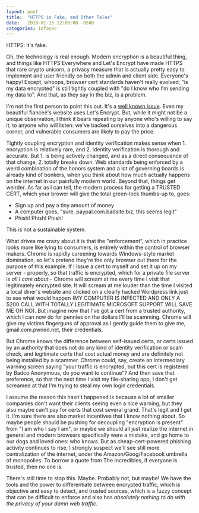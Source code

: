```yaml
---
layout: post
title:  "HTTPS is Fake, and Other Tales"
date:   2018-01-15 12:00:00 -0500
categories: infosec
---
```


HTTPS: it's fake.

Oh, the technology is real enough. Modern encryption is a beautiful thing, and things like HTTPS Everywhere and Let's Encrypt have made HTTPS that rare crypto unicorn, a privacy measure that is actually pretty easy to implement and user friendly on both the admin and client side. Everyone's happy! Except, whoops, browser cert standards haven't really evolved; "is my data encrypted" is still tightly coupled with "do I know who I'm sending my data to". And that, as they say in the biz, is a problem.

I'm not the first person to point this out. It's a [well known issue](https://nakedsecurity.sophos.com/2017/03/30/lets-encrypt-issues-certs-to-paypal-phishing-sites-how-to-protect-yourself/). Even my beautiful fiance&eacute;'s website uses Let's Encrypt. But, while it might not be a unique observation, I think it bears repeating by anyone who's willing to say it, to anyone who will listen: we've backed ourselves into a dangerous corner, and vulnerable consumers are likely to pay the price.

Tightly coupling encryption and identity verification makes sense when 1. encryption is relatively rare, and 2. identity verification is thorough and accurate. But 1. is being actively changed, and as a direct consequence of that change, 2. totally breaks down. Web standards being enforced by a weird combination of the honors system and a lot of governing boards is already kind of bonkers, when you think about how much actually happens on the internet in our painfully modern world. Beyond that, things get weirder. As far as I can tell, the modern process for getting a TRUSTED CERT, which your brower will give the total green-lock thumbs-up to, goes:

* Sign up and pay a tiny amount of money
* A computer goes, "sure, paypal.com.badsite.biz, this seems legit"
* Phish! Phish! Phish!

This is not a sustainable system.

What drives me crazy about it is that the "enforcement", which in practice looks more like lying to consumers, is entirely within the control of browser makers. Chrome is rapidly careening towards Windows-style market domination, so let's pretend they're the only browser out there for the purpose of this example. If I issue a cert to myself and set it up on my server - properly, so that traffic is encrypted, which for a private file server is *all I care about* - Chrome will scream at me every time I visit that legitimately encrypted site. It will scream at me louder than the time I visited a local diner's website and clicked on a clearly hacked Wordpress link just to see what would happen (MY COMPUTER IS INFECTED AND ONLY A $200 CALL WITH TOTALLY LEGITIMATE MICROSOFT SUPPORT WILL SAVE ME OH NO). But imagine now that I've got a cert from a trusted authority, which I can now do for pennies on the dollars I'll be scamming. Chrome will give my victims fingerguns of approval as I gently guide them to give me, gmail.com.pwned.net, their credentials.

But Chrome knows the difference between self-issued certs, or certs issued by an authority that does not do any kind of identity verification or scam check, and legitimate certs that cost actual money and are definitely not being installed by a scammer. Chrome could, say, create an intermediary warning screen saying "your traffic is encrypted, but this cert is registered by Badco Anonymous, do you want to continue"? And then save that preference, so that the next time I visit my file-sharing app, I don't get screamed at that I'm trying to steal my own login credentials.

I assume the reason this hasn't happened is because a lot of smaller companies don't want their clients seeing even a nice warning, but they also maybe can't pay for certs that cost several grand. That's legit and I get it. I'm sure there are also market incentives that I know nothing about. So maybe people should be pushing for decoupling "encryption is present" from "I am who I say I am", or maybe we should all just realize the internet in general and modern browsers specifically were a mistake, and go home to our dogs and loved ones: who knows. But as cheap-cert-powered phishing activity continues to rise, I strongly suspect we'll see still more centralization of the internet, under the Amazon/Goog/Facebook umbrella of monopolies. To borrow a quote from The Incredibles, if everyone is trusted, then no one is.

There's still time to stop this. Maybe. Probably not, but maybe! We have the tools and the power to differentiate between encrypted traffic, which is objective and easy to detect, and trusted sources, which is a fuzzy concept that can be difficult to enforce and also has *absolutely nothing to do with the privacy of your damn web traffic*. 
